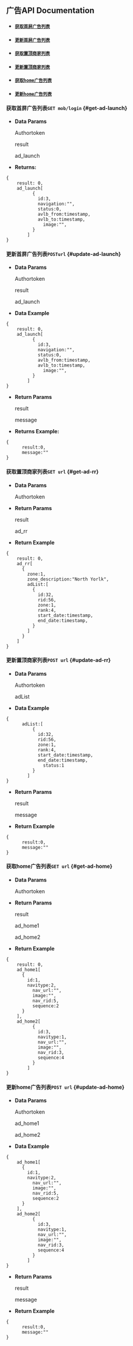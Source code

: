 ## 广告API Documentation

* #### [`获取首屏广告列表`](#get-ad-launch)
* #### [`更新首屏广告列表`](#update-ad-launch)
* #### [`获取置顶商家列表`](#get-ad-rr)
* #### [`更新置顶商家列表`](#update-ad-rr)
* #### [`获取home广告列表`](#get-ad-home)
* #### [`更新home广告列表`](#update-ad-home)

#### 

#### 获取首屏广告列表`GET mob/login` {#get-ad-launch}

* **Data Params**

  Authortoken

  result

  ad\_launch

* **Returns:**

```
{
    result: 0,
    ad_launch[
          {
            id:3,
            navigation:"",
            status:0,
            avlb_from:timestamp,
            avlb_to:timestamp,
              image:"",
          }
        ]
}
```

#### 

#### 更新首屏广告列表`POSTurl` {#update-ad-launch}

* **Data Params**

  Authortoken

  result

  ad\_launch

* **Data Example**

```
{
    result: 0,
    ad_launch[
          {
            id:3,
            navigation:"",
            status:0,
            avlb_from:timestamp,
            avlb_to:timestamp,
              image:"",
          }
        ]
}
```

* **Return Params**

  result

  message

* **Returns Example:**

```
{    
      result:0,
      message:""
}
```

#### 

#### 获取置顶商家列表`GET url` {#get-ad-rr}

* **Data Params**

  Authortoken

* **Return Params**

  result

  ad\_rr

* **Return Example**

```
{
    result: 0,
    ad_rr[
      {
        zone:1,
        zone_description:"North Yorlk",
        adList:[
          {
            id:32,
            rid:56,
            zone:1,
            rank:4,
            start_date:timestamp,
            end_date:timestamp,
          }
        ]
      }
    ]
}
```

#### 

#### 更新置顶商家列表`POST url` {#update-ad-rr}

* **Data Params**

  Authortoken

  adList

* **Data Example**

```
{    
      adList:[
          {
            id:32,
            rid:56,
            zone:1,
            rank:4,
            start_date:timestamp,
            end_date:timestamp,
              status:1
          }
        ]
}
```

* **Return Params**

  result

  message

* **Return Example**

```
{    
      result:0,
      message:""
}
```

#### 

#### 获取home广告列表`GET url` {#get-ad-home}

* **Data Params**

  Authortoken

* **Return Params**

  result

  ad\_home1

  ad\_home2

* **Return Example**

```
{
    result: 0,
    ad_home1[
      {
        id:1,
        navitype:2,
          nav_url:"",
          image:"",
          nav_rid:5,
          sequence:2
      }
    ],
    ad_home2[
          {
            id:3,
            navitype:1,
            nav_url:"",
            image:"",
            nav_rid:3,
            sequence:4
          }
        ]
}
```

#### 

#### 更新home广告列表`POST url` {#update-ad-home}

* **Data Params**

  Authortoken

  ad\_home1

  ad\_home2

* **Data Example**

```
{
    ad_home1[
      {
        id:1,
        navitype:2,
          nav_url:"",
          image:"",
          nav_rid:5,
          sequence:2
      }
    ],
    ad_home2[
          {
            id:3,
            navitype:1,
            nav_url:"",
            image:"",
            nav_rid:3,
            sequence:4
          }
        ]
}
```

* **Return Params**

  result

  message

* **Return Example**

```
{    
      result:0,
      message:""
}
```



